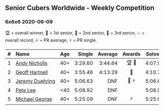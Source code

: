 ## Senior Cubers Worldwide - Weekly Competition
### 6x6x6 2020-06-09

🏆 = overall winner, 🥇 = 1st senior, 🥈 = 2nd senior, 🥉 = 3rd senior, 💥 = overall record, 🔥 = PR average, ⚡ = PR single.

| # | Name | Age | Single | Average | Awards | Solve 1 | Solve 2 | Solve 3 | Video |
| :--: | :-- | :--: | --: | --: | :--: | --: | --: | --: | :-- |
| 1 | [<span style="white-space: nowrap">Andy Nicholls</span>](../../persons/andy_nicholls/666.md) | 40+ | 3:29.60 | 3:44.64 | <span style="white-space: nowrap">🏆 🥇</span> | 4:07.96 | 3:29.60 | 3:36.36 | [Link](https://www.facebook.com/events/1130228284009045/permalink/1131120660586474/) |
| 2 | [<span style="white-space: nowrap">Geoff Hartnell</span>](../../persons/geoff_hartnell/666.md) | 40+ | 3:55.46 | 4:13.29 | 🥈 | 4:10.72 | 3:55.46 | 4:33.70 | [Link](https://www.facebook.com/events/1130228284009045/permalink/1131765967188610/) |
| 3 | [<span style="white-space: nowrap">Jeremy Duehring</span>](../../persons/jeremy_duehring/666.md) | 40+ | 5:06.63 | DNF | <span style="white-space: nowrap">🥉 ⚡</span> | 5:06.63 | DNS | DNS | [Link](https://www.facebook.com/jeremy.duehring/videos/10160093205957846/) |
| 4 | [<span style="white-space: nowrap">Pete Lee</span>](../../persons/pete_lee/666.md) | <40 | 5:08.92 | DNF |  | 5:08.92 | 5:15.76 | DNS | [Link](https://www.facebook.com/events/1130228284009045/permalink/1131240830574457/) |
| 5 | [<span style="white-space: nowrap">Michael George</span>](../../persons/michael_george/666.md) | 40+ | 5:25.09 | DNF | ⚡ | 5:25.09 | DNS | DNS | [Link](https://www.facebook.com/events/1130228284009045/permalink/1133594577005749/) |

<!-- Global site tag (gtag.js) - Google Analytics -->
<script async src="https://www.googletagmanager.com/gtag/js?id=UA-86348435-3"></script>
<script>window.dataLayer = window.dataLayer || []; function gtag() {dataLayer.push(arguments);} gtag('js', new Date()); gtag('config', 'UA-86348435-3');</script>
